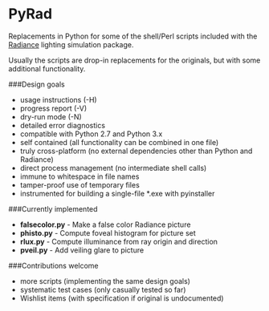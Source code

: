 # PyRad
Replacements in Python for some of the shell/Perl scripts included with the
[Radiance](http://www.radiance-online.org/) lighting simulation package.

Usually the scripts are drop-in replacements for the originals, but with
some additional functionality.

###Design goals
 - usage instructions (-H)
 - progress report (-V)
 - dry-run mode (-N)
 - detailed error diagnostics
 - compatible with Python 2.7 and Python 3.x
 - self contained (all functionality can be combined in one file)
 - truly cross-platform (no external dependencies other than Python and Radiance)
 - direct process management (no intermediate shell calls)
 - immune to whitespace in file names
 - tamper-proof use of temporary files
 - instrumented for building a single-file *.exe with pyinstaller

###Currently implemented
 * **falsecolor.py** - Make a false color Radiance picture
 * **phisto.py** - Compute foveal histogram for picture set
 * **rlux.py** - Compute illuminance from ray origin and direction
 * **pveil.py** - Add veiling glare to picture

###Contributions welcome
 - more scripts (implementing the same design goals)
 - systematic test cases (only casually tested so far)
 - Wishlist items (with specification if original is undocumented)
